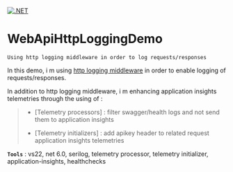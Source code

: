 [![.NET](https://github.com/aimenux/WebApiHttpLoggingDemo/actions/workflows/ci.yml/badge.svg)](https://github.com/aimenux/WebApiHttpLoggingDemo/actions/workflows/ci.yml)

# WebApiHttpLoggingDemo
```
Using http logging middleware in order to log requests/responses
```

In this demo, i m using [http logging middleware](https://docs.microsoft.com/en-us/aspnet/core/fundamentals/http-logging/?view=aspnetcore-6.0#enabling-http-logging) in order to enable logging of requests/responses.
>
In addition to http logging middleware, i m enhancing application insights telemetries through the using of :
>
> - [Telemetry processors] : filter swagger/health logs and not send them to application insights
>
> - [Telemetry initializers] : add apikey header to related request application insights telemetries
>

**`Tools`** : vs22, net 6.0, serilog, telemetry processor, telemetry initializer, application-insights, healthchecks